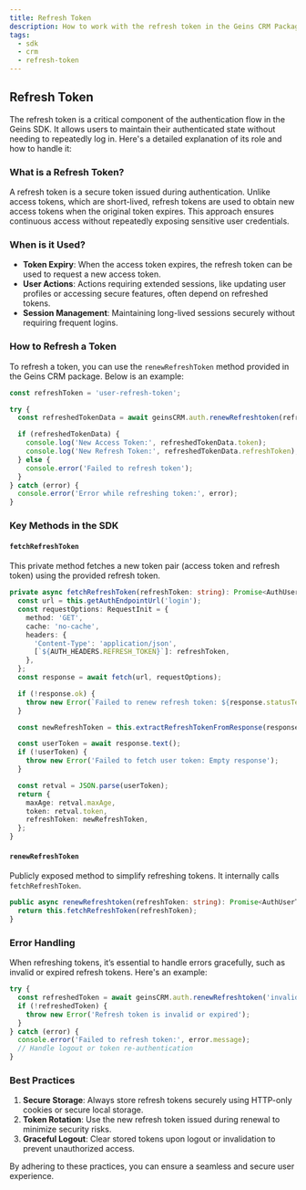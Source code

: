 ```yaml
---
title: Refresh Token
description: How to work with the refresh token in the Geins CRM Package
tags:
  - sdk
  - crm
  - refresh-token
---
```


## Refresh Token

The refresh token is a critical component of the authentication flow in the Geins SDK. It allows users to maintain their authenticated state without needing to repeatedly log in. Here's a detailed explanation of its role and how to handle it:


### What is a Refresh Token?

A refresh token is a secure token issued during authentication. Unlike access tokens, which are short-lived, refresh tokens are used to obtain new access tokens when the original token expires. This approach ensures continuous access without repeatedly exposing sensitive user credentials.


### When is it Used?

- **Token Expiry**: When the access token expires, the refresh token can be used to request a new access token.
- **User Actions**: Actions requiring extended sessions, like updating user profiles or accessing secure features, often depend on refreshed tokens.
- **Session Management**: Maintaining long-lived sessions securely without requiring frequent logins.

### How to Refresh a Token

To refresh a token, you can use the `renewRefreshToken` method provided in the Geins CRM package. Below is an example:

```typescript
const refreshToken = 'user-refresh-token';

try {
  const refreshedTokenData = await geinsCRM.auth.renewRefreshtoken(refreshToken);

  if (refreshedTokenData) {
    console.log('New Access Token:', refreshedTokenData.token);
    console.log('New Refresh Token:', refreshedTokenData.refreshToken);
  } else {
    console.error('Failed to refresh token');
  }
} catch (error) {
  console.error('Error while refreshing token:', error);
}
```



### Key Methods in the SDK

#### `fetchRefreshToken`
This private method fetches a new token pair (access token and refresh token) using the provided refresh token.

```typescript
private async fetchRefreshToken(refreshToken: string): Promise<AuthUserToken> {
  const url = this.getAuthEndpointUrl('login');
  const requestOptions: RequestInit = {
    method: 'GET',
    cache: 'no-cache',
    headers: {
      'Content-Type': 'application/json',
      [`${AUTH_HEADERS.REFRESH_TOKEN}`]: refreshToken,
    },
  };
  const response = await fetch(url, requestOptions);

  if (!response.ok) {
    throw new Error(`Failed to renew refresh token: ${response.statusText}`);
  }

  const newRefreshToken = this.extractRefreshTokenFromResponse(response);

  const userToken = await response.text();
  if (!userToken) {
    throw new Error('Failed to fetch user token: Empty response');
  }

  const retval = JSON.parse(userToken);
  return {
    maxAge: retval.maxAge,
    token: retval.token,
    refreshToken: newRefreshToken,
  };
}
```

#### `renewRefreshToken`
Publicly exposed method to simplify refreshing tokens. It internally calls `fetchRefreshToken`.

```typescript
public async renewRefreshtoken(refreshToken: string): Promise<AuthUserToken> {
  return this.fetchRefreshToken(refreshToken);
}
```

### Error Handling

When refreshing tokens, it’s essential to handle errors gracefully, such as invalid or expired refresh tokens. Here's an example:

```typescript
try {
  const refreshedToken = await geinsCRM.auth.renewRefreshtoken('invalid-refresh-token');
  if (!refreshedToken) {
    throw new Error('Refresh token is invalid or expired');
  }
} catch (error) {
  console.error('Failed to refresh token:', error.message);
  // Handle logout or token re-authentication
}
```


### Best Practices

1. **Secure Storage**: Always store refresh tokens securely using HTTP-only cookies or secure local storage.
2. **Token Rotation**: Use the new refresh token issued during renewal to minimize security risks.
3. **Graceful Logout**: Clear stored tokens upon logout or invalidation to prevent unauthorized access.

By adhering to these practices, you can ensure a seamless and secure user experience.
